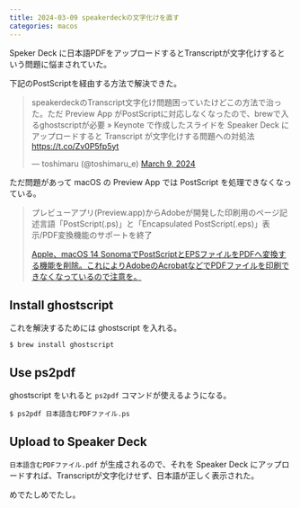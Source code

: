 ```yaml
---
title: 2024-03-09 speakerdeckの文字化けを直す
categories: macos
---
```


Speker Deck に日本語PDFをアップロードするとTranscriptが文字化けするという問題に悩まされていた。

下記のPostScriptを経由する方法で解決できた。

<blockquote class="twitter-tweet"><p lang="ja" dir="ltr">speakerdeckのTranscript文字化け問題困っていたけどこの方法で治った。ただ Preview App がPostScriptに対応しなくなったので、brewで入るghostscriptが必要 » Keynote で作成したスライドを Speaker Deck にアップロードすると Transcript が文字化けする問題への対処法 <a href="https://t.co/Zv0P5fp5yt">https://t.co/Zv0P5fp5yt</a></p>&mdash; toshimaru (@toshimaru_e) <a href="https://twitter.com/toshimaru_e/status/1766291799231140318?ref_src=twsrc%5Etfw">March 9, 2024</a></blockquote> <script async src="https://platform.twitter.com/widgets.js" charset="utf-8"></script>

ただ問題があって macOS の Preview App では PostScript を処理できなくなっている。

> プレビューアプリ(Preview.app)からAdobeが開発した印刷用のページ記述言語「PostScript(.ps)」と「Encapsulated PostScript(.eps)」表示/PDF変換機能のサポートを終了
>
> [Apple、macOS 14 SonomaでPostScriptとEPSファイルをPDFへ変換する機能を削除。これによりAdobeのAcrobatなどでPDFファイルを印刷できなくなっているので注意を。](https://applech2.com/archives/20230612-apple-remove-ps-eps-to-pdf-from-macos-14-sonoma.html)

## Install ghostscript

これを解決するためには ghostscript を入れる。

```console
$ brew install ghostscript
```

## Use ps2pdf

ghostscript をいれると `ps2pdf` コマンドが使えるようになる。

```console
$ ps2pdf 日本語含むPDFファイル.ps
```

## Upload to Speaker Deck

`日本語含むPDFファイル.pdf` が生成されるので、それを Speaker Deck にアップロードすれば、Transcriptが文字化けせず、日本語が正しく表示された。

めでたしめでたし。
